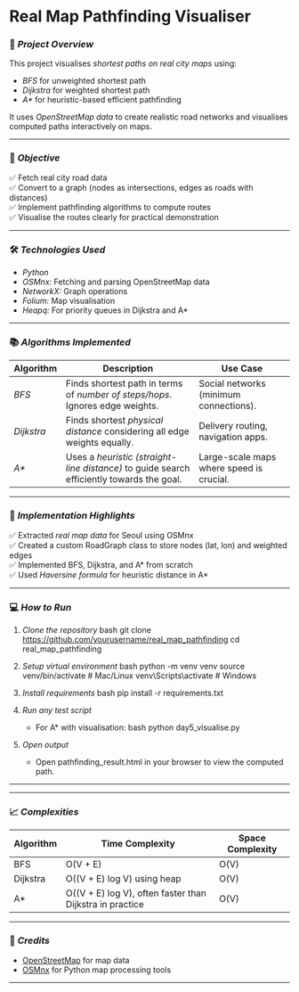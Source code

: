 # Real Map Pathfinding Visualiser

### 🚀 *Project Overview*
This project visualises *shortest paths on real city maps* using:
- *BFS* for unweighted shortest path
- *Dijkstra* for weighted shortest path
- *A\** for heuristic-based efficient pathfinding

It uses *OpenStreetMap data* to create realistic road networks and visualises computed paths interactively on maps.

---

### 🎯 *Objective*
✅ Fetch real city road data  
✅ Convert to a graph (nodes as intersections, edges as roads with distances)  
✅ Implement pathfinding algorithms to compute routes  
✅ Visualise the routes clearly for practical demonstration

---

### 🛠 *Technologies Used*
- *Python*
- *OSMnx:* Fetching and parsing OpenStreetMap data  
- *NetworkX:* Graph operations  
- *Folium:* Map visualisation  
- *Heapq:* For priority queues in Dijkstra and A\*

---

### 📚 *Algorithms Implemented*

| Algorithm | Description | Use Case |
|---|---|---|
| *BFS* | Finds shortest path in terms of *number of steps/hops*. Ignores edge weights. | Social networks (minimum connections). |
| *Dijkstra* | Finds shortest *physical distance* considering all edge weights equally. | Delivery routing, navigation apps. |
| *A\** | Uses a *heuristic (straight-line distance)* to guide search efficiently towards the goal. | Large-scale maps where speed is crucial. |

---

### 📝 *Implementation Highlights*
✅ Extracted *real map data* for Seoul using OSMnx  
✅ Created a custom RoadGraph class to store nodes (lat, lon) and weighted edges  
✅ Implemented BFS, Dijkstra, and A* from scratch  
✅ Used *Haversine formula* for heuristic distance in A*  

---

### 💻 *How to Run*

1. *Clone the repository*
    bash
    git clone https://github.com/yourusername/real_map_pathfinding
    cd real_map_pathfinding
    

2. *Setup virtual environment*
    bash
    python -m venv venv
    source venv/bin/activate  # Mac/Linux
    venv\Scripts\activate     # Windows
    

3. *Install requirements*
    bash
    pip install -r requirements.txt
    

4. *Run any test script*
    - For A* with visualisation:
        bash
        python day5_visualise.py
        

5. *Open output*
    - Open pathfinding_result.html in your browser to view the computed path.

---

---

### 📈 *Complexities*

| Algorithm | Time Complexity | Space Complexity |
|---|---|---|
| BFS | O(V + E) | O(V) |
| Dijkstra | O((V + E) log V) using heap | O(V) |
| A\* | O((V + E) log V), often faster than Dijkstra in practice | O(V) |

---




### 🙌 *Credits*
- [OpenStreetMap](https://www.openstreetmap.org/) for map data  
- [OSMnx](https://github.com/gboeing/osmnx) for Python map processing tools

---

